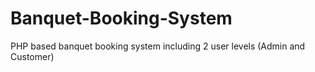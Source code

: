 # Banquet-Booking-System
PHP based banquet booking system including 2 user levels (Admin and Customer)
